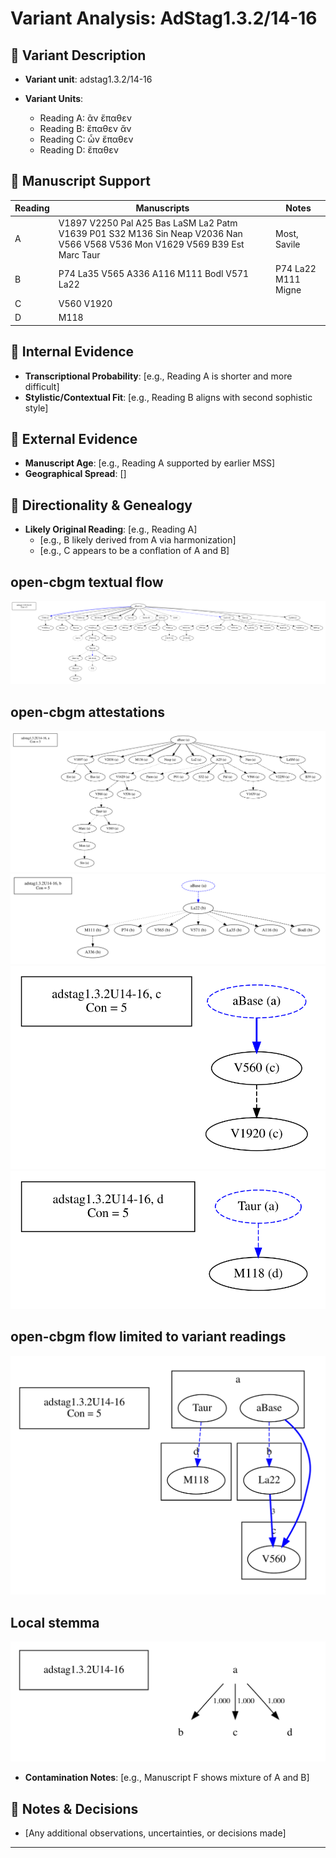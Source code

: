 # Variant Analysis: AdStag1.3.2/14-16

## 📌 Variant Description
- **Variant unit**: adstag1.3.2/14-16

- **Variant Units**: 
  - Reading A: ἂν ἔπαθεν
  - Reading B: ἔπαθεν ἄν
  - Reading C: ὦν ἔπαθεν
  - Reading D: ἔπαθεν

## 🧬 Manuscript Support
| Reading | Manuscripts | Notes |
|--------|-------------|-------|
| A      | V1897 V2250 Pal A25 Bas LaSM La2 Patm V1639 P01 S32 M136 Sin Neap V2036 Nan V566 V568 V536 Mon V1629 V569 B39 Est Marc Taur | Most, Savile |
| B      | P74 La35 V565 A336 A116 M111 Bodl V571 La22 | P74 La22 M111 Migne |
| C      | V560 V1920  |  |
| D      | M118  |  |

## 🧠 Internal Evidence
- **Transcriptional Probability**: [e.g., Reading A is shorter and more difficult]
- **Stylistic/Contextual Fit**: [e.g., Reading B aligns with second sophistic style]

## 🧭 External Evidence
- **Manuscript Age**: [e.g., Reading A supported by earlier MSS]
- **Geographical Spread**: []

## 🔄 Directionality & Genealogy
- **Likely Original Reading**: [e.g., Reading A]
  - [e.g., B likely derived from A via harmonization]
  - [e.g., C appears to be a conflation of A and B]
## open-cbgm textual flow ##
![adstag1.3.2U14-16](flow/adstag1.3.2U14-16-textual-flow.svg "adstag1.3.2U14-16")
## open-cbgm attestations ##
![adstag1.3.2U14-16Ra](attestations/adstag1.3.2U14-16Ra-coherence-attestations.svg "adstag1.3.2U14-16Ra")
![adstag1.3.2U14-16Rb](attestations/adstag1.3.2U14-16Rb-coherence-attestations.svg "adstag1.3.2U14-16Rb")
![adstag1.3.2U14-16Rc](attestations/adstag1.3.2U14-16Rc-coherence-attestations.svg "adstag1.3.2U14-16Rc")
![adstag1.3.2U14-16Rd](attestations/adstag1.3.2U14-16Rd-coherence-attestations.svg "adstag1.3.2U14-16Rd")
## open-cbgm flow limited to variant readings ##
![adstag1.3.2U14-16](variants/adstag1.3.2U14-16-coherence-variants.svg "adstag1.3.2U14-16")
## Local stemma ##
![adstag1.3.2U14-16](local/adstag1.3.2U14-16-local-stemma.svg "adstag1.3.2U14-16")

- **Contamination Notes**: [e.g., Manuscript F shows mixture of A and B]

## 📝 Notes & Decisions
- [Any additional observations, uncertainties, or decisions made]

---
